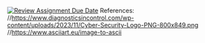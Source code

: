 [![Review Assignment Due Date](https://classroom.github.com/assets/deadline-readme-button-22041afd0340ce965d47ae6ef1cefeee28c7c493a6346c4f15d667ab976d596c.svg)](https://classroom.github.com/a/CI6k5J4n)
References: //https://www.diagnosticsincontrol.com/wp-content/uploads/2023/11/Cyber-Security-Logo-PNG-800x849.png
//https://www.asciiart.eu/image-to-ascii
